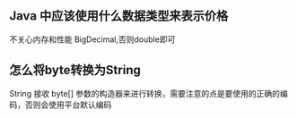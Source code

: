 ## Java 中应该使用什么数据类型来表示价格

不关心内存和性能 BigDecimal,否则double即可

## 怎么将byte转换为String

String 接收 byte[] 参数的构造器来进行转换，需要注意的点是要使用的正确的编码，否则会使用平台默认编码

